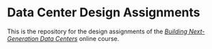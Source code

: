 # Data Center Design Assignments

This is the repository for the design assignments of the
_[Building Next-Generation Data Centers](https://www.ipspace.net/Building_Next-Generation_Data_Center)_
online course.
